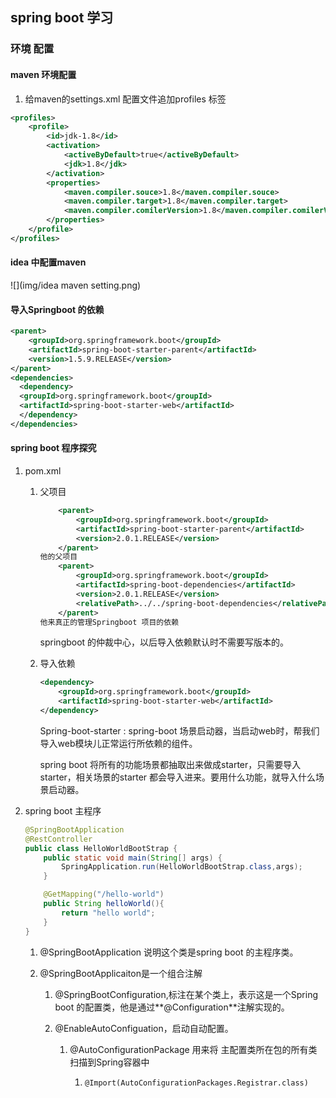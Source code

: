 ## spring boot 学习

### 环境 配置

#### maven 环境配置

1. 给maven的settings.xml 配置文件追加profiles 标签

```xml
<profiles>
    <profile>
        <id>jdk-1.8</id>
        <activation>
            <activeByDefault>true</activeByDefault>
            <jdk>1.8</jdk>
        </activation>
        <properties>
            <maven.compiler.souce>1.8</maven.compiler.souce>
            <maven.compiler.target>1.8</maven.compiler.target>
            <maven.compiler.comilerVersion>1.8</maven.compiler.comilerVersion>
        </properties>
    </profile>
</profiles>
```

#### idea 中配置maven

![](img/idea maven setting.png)

#### 导入Springboot 的依赖

```xml
<parent>
    <groupId>org.springframework.boot</groupId>
    <artifactId>spring-boot-starter-parent</artifactId>
    <version>1.5.9.RELEASE</version>
</parent>
<dependencies>
  <dependency>
  <groupId>org.springframework.boot</groupId>
  <artifactId>spring-boot-starter-web</artifactId>
  </dependency>
</dependencies>

```

#### spring boot 程序探究

1. pom.xml

   1. 父项目

      ```xml
          <parent>
              <groupId>org.springframework.boot</groupId>
              <artifactId>spring-boot-starter-parent</artifactId>
              <version>2.0.1.RELEASE</version>
          </parent>
      他的父项目
          <parent>
              <groupId>org.springframework.boot</groupId>
              <artifactId>spring-boot-dependencies</artifactId>
              <version>2.0.1.RELEASE</version>
              <relativePath>../../spring-boot-dependencies</relativePath>
          </parent>
      他来真正的管理Springboot 项目的依赖
      ```

      springboot 的仲裁中心，以后导入依赖默认时不需要写版本的。

   2. 导入依赖

      ```xml
      <dependency>
          <groupId>org.springframework.boot</groupId>
          <artifactId>spring-boot-starter-web</artifactId>
      </dependency>
      ```

      Spring-boot-starter : spring-boot 场景启动器，当启动web时，帮我们导入web模块儿正常运行所依赖的组件。

      spring boot 将所有的功能场景都抽取出来做成starter，只需要导入starter，相关场景的starter 都会导入进来。要用什么功能，就导入什么场景启动器。

2. spring boot 主程序

   ```java
   @SpringBootApplication
   @RestController
   public class HelloWorldBootStrap {
       public static void main(String[] args) {
           SpringApplication.run(HelloWorldBootStrap.class,args);
       }
   
       @GetMapping("/hello-world")
       public String helloWorld(){
           return "hello world";
       }
   }
   ```

   1. @SpringBootApplication 说明这个类是spring boot 的主程序类。

   2. @SpringBootApplicaiton是一个组合注解

      1. @SpringBootConfiguration,标注在某个类上，表示这是一个Spring boot 的配置类，他是通过**@Configuration**注解实现的。

      2. @EnableAutoConfiguation，启动自动配置。

         1. @AutoConfigurationPackage 用来将 主配置类所在包的所有类扫描到Spring容器中

            1. ```
               @Import(AutoConfigurationPackages.Registrar.class)
               ```

                

   






